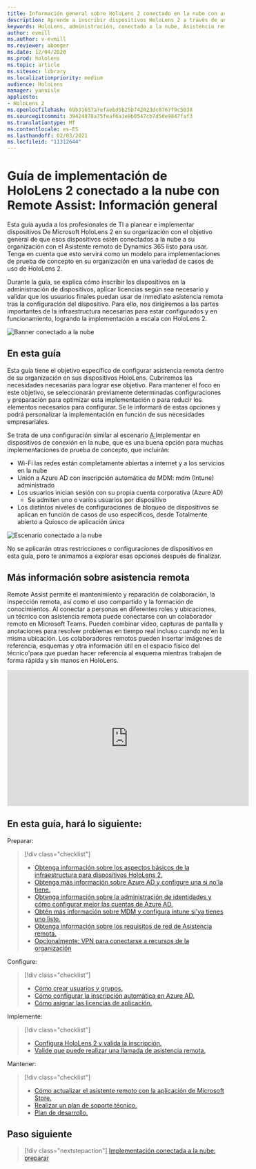 ```yaml
---
title: Información general sobre HoloLens 2 conectado en la nube con asistencia remota
description: Aprende a inscribir dispositivos HoloLens 2 a través de una red conectada a la nube con Dynamics 365 Remote Assist.
keywords: HoloLens, administración, conectado a la nube, Asistencia remota, AAD, Azure AD, MDM, Administración de dispositivos móviles
author: evmill
ms.author: v-evmill
ms.reviewer: aboeger
ms.date: 12/04/2020
ms.prod: hololens
ms.topic: article
ms.sitesec: library
ms.localizationpriority: medium
audience: HoloLens
manager: yannisle
appliesto:
- HoloLens 2
ms.openlocfilehash: 69b31657a7efaebd5b25b742023dc8767f9c5038
ms.sourcegitcommit: 39424078a75feaf6a1e9b0547cb7d5de9847faf3
ms.translationtype: MT
ms.contentlocale: es-ES
ms.lasthandoff: 02/03/2021
ms.locfileid: "11312644"
---
```

# Guía de implementación de HoloLens 2 conectado a la nube con Remote Assist: Información general

Esta guía ayuda a los profesionales de TI a planear e implementar dispositivos De Microsoft HoloLens 2 en su organización con el objetivo general de que esos dispositivos estén conectados a la nube a su organización con el Asistente remoto de Dynamics 365 listo para usar. Tenga en cuenta que esto servirá como un modelo para implementaciones de prueba de concepto en su organización en una variedad de casos de uso de HoloLens 2.

Durante la guía, se explica cómo inscribir los dispositivos en la administración de dispositivos, aplicar licencias según sea necesario y validar que los usuarios finales puedan usar de inmediato asistencia remota tras la configuración del dispositivo. Para ello, nos dirigiremos a las partes importantes de la infraestructura necesarias para estar configurados y en funcionamiento, logrando la implementación a escala con HoloLens 2.

![Banner conectado a la nube](./images/cloud-connected-hololens-large.png)

## En esta guía

Esta guía tiene el objetivo específico de configurar asistencia remota dentro de su organización en sus dispositivos HoloLens. Cubriremos las necesidades necesarias para lograr ese objetivo. Para mantener el foco en este objetivo, se seleccionarán previamente determinadas configuraciones y preparación para optimizar esta implementación o para reducir los elementos necesarios para configurar. Se le informará de estas opciones y podrá personalizar la implementación en función de sus necesidades empresariales.

Se trata de una configuración similar al escenario [A:](https://docs.microsoft.com/hololens/common-scenarios#scenario-a)Implementar en dispositivos de conexión en la nube, que es una buena opción para muchas implementaciones de prueba de concepto, que incluirán:

- Wi-Fi las redes están completamente abiertas a internet y a los servicios en la nube
- Unión a Azure AD con inscripción automática de MDM: mdm (Intune) administrado
- Los usuarios inician sesión con su propia cuenta corporativa (Azure AD)
  - Se admiten uno o varios usuarios por dispositivo
- Los distintos niveles de configuraciones de bloqueo de dispositivos se aplican en función de casos de uso específicos, desde Totalmente abierto a Quiosco de aplicación única

![Escenario conectado a la nube](./images/cloud-connected-guide-diagram.png)

No se aplicarán otras restricciones o configuraciones de dispositivos en esta guía, pero te animamos a explorar esas opciones después de finalizar.

## Más información sobre asistencia remota

Remote Assist permite el mantenimiento y reparación de colaboración, la inspección remota, así como el uso compartido y la formación de conocimientos. Al conectar a personas en diferentes roles y ubicaciones, un técnico con asistencia remota puede conectarse con un colaborador remoto en Microsoft Teams. Pueden combinar vídeo, capturas de pantalla y anotaciones para resolver problemas en tiempo real incluso cuando no&#39;en la misma ubicación. Los colaboradores remotos pueden insertar imágenes de referencia, esquemas y otra información útil en el espacio físico del técnico&#39;para que puedan hacer referencia al esquema mientras trabajan de forma rápida y sin manos en HoloLens.

<iframe width="560" height="315" src="https://www.youtube.com/embed/d3YT8j0yYl0" frameborder="0" allow="accelerometer; autoplay; clipboard-write; encrypted-media; gyroscope; picture-in-picture" allowfullscreen></iframe>

## En esta guía, hará lo siguiente:

Preparar:

> [!div class="checklist"]
> - [Obtenga información sobre los aspectos básicos de la infraestructura para dispositivos HoloLens 2.](hololens2-cloud-connected-prepare.md#infrastructure-essentials)
> - [Obtenga más información sobre Azure AD y configure una si no&#39;la tiene.](hololens2-cloud-connected-prepare.md#azure-active-directory)
> - [Obtenga información sobre la administración de identidades y cómo configurar mejor las cuentas de Azure AD.](hololens2-cloud-connected-prepare.md#identity-management)
> - [Obtén más información sobre MDM y configura intune si&#39;ya tienes uno listo.](hololens2-cloud-connected-prepare.md#mobile-device-management)
> - [Obtenga información sobre los requisitos de red de Asistencia remota.](hololens2-cloud-connected-prepare.md#network)
> - [Opcionalmente: VPN para conectarse a recursos de la organización](/hololens2-cloud-connected-prepare.md#optional-connect-your-hololens-to-vpn)

Configure:

> [!div class="checklist"]
> - [Cómo crear usuarios y grupos.](hololens2-cloud-connected-configure.md#azure-users-and-groups)
> - [Cómo configurar la inscripción automática en Azure AD.](hololens2-cloud-connected-configure.md#auto-enrollment-on-hololens-2)
> - [Cómo asignar las licencias de aplicación.](hololens2-cloud-connected-configure.md#application-licenses)

Implemente:

> [!div class="checklist"]
> - [Configura HoloLens 2 y valida la inscripción.](hololens2-cloud-connected-deploy.md#enrollment-validation)
> - [Valide que puede realizar una llamada de asistencia remota.](hololens2-cloud-connected-deploy.md#remote-assist-call-validation)

Mantener:

> [!div class="checklist"]
> - [Cómo actualizar el asistente remoto con la aplicación de Microsoft Store.](hololens2-cloud-connected-maintain.md#updates)
> - [Realizar un plan de soporte técnico.](hololens2-cloud-connected-maintain.md#support-plan)
> - [Plan de desarrollo.](hololens2-cloud-connected-maintain.md#development-plan)

## Paso siguiente

> [!div class="nextstepaction"]
> [Implementación conectada a la nube: preparar](hololens2-cloud-connected-prepare.md)

